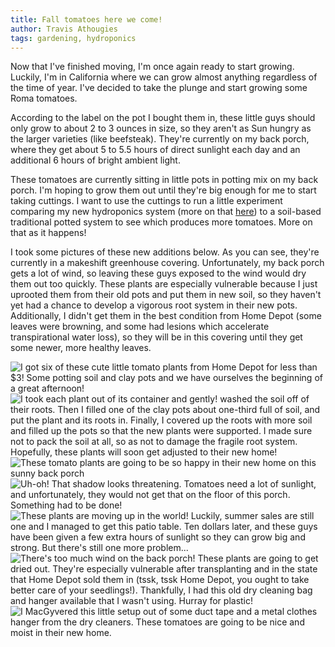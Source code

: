 ```yaml
---
title: Fall tomatoes here we come!
author: Travis Athougies
tags: gardening, hydroponics
---
```


Now that I've finished moving, I'm once again ready to start growing. Luckily, I'm in California
where we can grow almost anything regardless of the time of year. I've decided to take the plunge
and start growing some Roma tomatoes.

According to the label on the pot I bought them in, these little guys should only grow to about 2 to
3 ounces in size, so they aren't as Sun hungry as the larger varieties (like beefsteak). They're
currently on my back porch, where they get about 5 to 5.5 hours of direct sunlight each day and an
additional 6 hours of bright ambient light.

These tomatoes are currently sitting in little pots in potting mix on my back porch. I'm hoping to
grow them out until they're big enough for me to start taking cuttings. I want to use the cuttings
to run a little experiment comparing my new hydroponics system (more on that
[here](post:2014-08-11-new-nft-hydroponics-system)) to a soil-based traditional potted system
to see which produces more tomatoes. More on that as it happens!

I took some pictures of these new additions below. As you can see, they're currently in a makeshift
greenhouse covering. Unfortunately, my back porch gets a lot of wind, so leaving these guys exposed
to the wind would dry them out too quickly. These plants are especially vulnerable because I just
uprooted them from their old pots and put them in new soil, so they haven't yet had a chance to
develop a vigorous root system in their new pots. Additionally, I didn't get them in the best
condition from Home Depot (some leaves were browning, and some had lesions which accelerate
transpirational water loss), so they will be in this covering until they get some newer, more healthy
leaves.

![I got six of these cute little tomato plants from Home Depot for less than $3! Some potting soil and clay pots and we have ourselves the beginning of a great afternoon!](image:fall-tomatoes/getting-started.jpg)
![I took each plant out of its container and _gently_! washed the soil off of their roots. Then I filled one of the clay pots about one-third full of soil, and put the plant and its roots in. Finally, I covered up the roots with more soil and filled up the pots so that the new plants were supported. I made sure not to pack the soil at all, so as not to damage the fragile root system. Hopefully, these plants will soon get adjusted to their new home!](image:fall-tomatoes/roots.jpg)
![These tomato plants are going to be so happy in their new home on this sunny back porch](image:fall-tomatoes/pots-on-floor.jpg)
![Uh-oh! That shadow looks threatening. Tomatoes need _a lot_ of sunlight, and unfortunately, they would not get that on the floor of this porch. Something had to be done!](image:fall-tomatoes/pots-on-floor-2.jpg)
![These plants are moving up in the world! Luckily, summer sales are still one and I managed to get this patio table. Ten dollars later, and these guys have been given a few extra hours of sunlight so they can grow big and strong. But there's still one more problem...](image:fall-tomatoes/pots-on-bench.jpg)
![There's too much wind on the back porch! These plants are going to get dried out. They're especially vulnerable after transplanting and in the state that Home Depot sold them in (tssk, tssk Home Depot, you ought to take better care of your seedlings!). Thankfully, I had this old dry cleaning bag and hanger available that I wasn't using. Hurray for plastic!](image:fall-tomatoes/dry-cleaning.jpg)
![I MacGyvered this little setup out of some duct tape and a metal clothes hanger from the dry cleaners. These tomatoes are going to be nice and moist in their new home.](image:fall-tomatoes/attachment.jpg)

